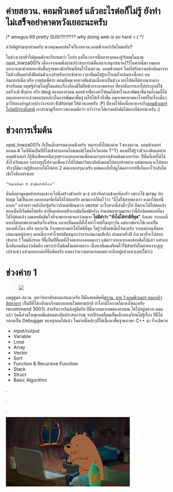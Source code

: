 # ค่ายสอวน. คอมพิวเตอร์ แล้วอะไรต่อก็ไม่รู้ ยังทำไม่เสร็จอย่าคาดหวังเยอะนะครับ
/*
amogus 69 pretty SUS!?!!!????
why doing web is so hard >:(
*/

สวัสดีผู้อ่านทุกท่านครับ พวกคุณเคยสนใจเรื่องสอวน.คอมพิวเตอร์กันไหมครับ?

ในช่วงเวลาทั่วไปผู้คนมักจะเรียกผมว่า โอปอ แต่ในวงการนี้หลายๆคนคงรู้จักผมในนาม opal_Inwza007x เนื่องจากผมพึ่งผ่านประสบการณ์ที่แสนจะสนุกสนาน(?)ในค่ายนี้มา
ผมเลยอยากจะมาช่วยยกระดับพื้นฐานของนักเรียนที่สนใจในสอวน. คอมพิวเตอร์ โดยได้รับแรงผลักดันมาจากในช่วงที่ผมกำลังฝึกฝนตัวเองสำหรับการเข้าค่าย เวลาที่ผมไม่รู้อะไรผมก็จะค้นหาเนื้อหา บนอินเทอร์เน็ต หรือ ถามรุ่นพี่ค่าย ตอนที่ผมเจอทางตันด้านเนื้อหาเป็นช่วงเวลาไปต่อได้ยากมากมากสำหรับผม ทฤษฐีส่วนใหญ่ในแต่ละเรื่องก็คงมีไม่กี่หน้ากระดาษหรอก
ที่ยากคือการเอาไปประยุกต์ใช้ แต่ก็จะมี พี่ๆค่าย หรือ blog ของหลายๆคน คอยช่วยชี้ทางทำให้ผมได้เข้าใจและพัฒนาขึ้นจนถึงจุดนี้ได้ ผมเลยอยากจะช่วยคนรุ่นหลังๆในการพัฒนาพื้นฐานให้ได้เร็วยิ่งขึ้น ผมจะพยายามหาโจทย์ในเรื่องนั้นๆมาให้ลองทำดูด้วย(ถ้าว่างจะทำ Editorial ให้ด้วยเลยครับ :P) ที่คาดไว้คือเนื้อหาคงจะถึง[คอมพิวเตอร์โอลิมปิกระดับชาติ](https://toi19.nu.ac.th/scope.php) เอาล่ะมาดูเรื่องราวของผมดีกว่า หวังว่าจะได้แรงผลักดันไม่มากก็น้อยนะครับ :)

# ช่วงการเริ่มต้น

opal_Inwza007x ก็เป็นเด็กธรรมดาคนนึงครับ จนกระทั้งได้ตกค่าย 1 ของสอวน. คอมพิวเตอร์ ตอนม.4 ในปีนั้นเป็นปีที่ได้เข้าค่ายออนไลน์พอดี(โดนโควิดถล่ม T^T)
ตอนที่ได้รู้ว่าตัวเองติดแค่ค่ายคอมพิวเตอร์ ก็รู้สึกเสียดายนิดๆเพราะมาสอบตามเพื่อนเฉยๆอยากเข้าคณิตมากกว่าอะ ปีนั้นก็เลยไม่ได้ตั้งใจเรียนเลย รอถ่ายรูปไปอวดเพื่อนว่าได้ไปมหาวิทยาลัยดังตอนไปสอบท้ายค่าย แต่พอตอนจะไปสอบจริงๆก็มีความรู้สึกอยากได้ไปค่าย 2 ต่อแบบเท่ๆนะครับ แต่พอกลับไปดูโค้ดอาจารย์ที่เก็บเอาไว้กลับไม่เข้าใจสักอย่างเลย

    "รับค่าเข้ามา n ตัวมันทำยังไงวะ"
    
นั่นคือคำพูดสุดท้ายก่อนเขาจะไปนั่งสร้างตัวแปร a-z แล้วรับค่าบเข้ามาทีละตัว เพราะใช้ array กับ loop ไม่เป็นเลย ผลออกมาคือไม่ได้ไปต่อครับ
ตอนแรกก็คิดไว้ว่า "นี่ไม่ใช่สายของเรา คงมาได้แค่นี้แหละ" แล้วคราวหลังก็มารู้ครับว่าถ้าแค่เขียนพวก vector อะไรพวกนี้ส่งมั่วๆไป ก็พอจะได้ไปต่อแล้ว
ตอนนั้นก็เริ่มคิดได้ครับ คำที่เคยปลอบตัวเองมันก็แค่ข้ออ้าง ถ้าแค่พยายามมากกว่านี้อีกนิดหน่อยก็คงได้ไปต่อแล้ว ผมเลยตัดสินใจที่จะพยายามจนกว่าผมจะ __ไม่มีคำว่า "ยังไม่ได้ทำดีที่สุด"__ อีกเลย จากคนที่แทบไม่เคยพยายามกับเรื่องเรียน กลายเป็นคนที่ตั้งใจทำโจทย์ในทุกๆวัน แม้บางข้อจะใช้เวลาเป็น หลายชั่วโมง หรือ หลายวัน ก็จะพยายามทำให้ได้ดีที่สุด 
ไม่รู้ว่าตั้งแต่เมื่อไร่นะครับ จากแต่ก่อนที่ชอบเล่นเกมอยู่บ่อยๆ ตอนนี้การทำโจทย์มันสนุกกว่าการเล่นเกมเสียอีก ผ่านมาครึ่งปี ถึงเวลาที่จะไปสอบเข้าค่าย 1 ใหม่อีกรอบ 
ปีนี้เป็นปีที่ผมตั้งใจอยากลงคอมมากๆ แม้คราวก่อนจะเคยสอบติดไปแล้ว แต่รอบนี้กลับกดดันกว่าเดิมอีก เพราะถ้าไม่ติดตั้งแต่ค่ายแรก เนื้อหาที่ผมเตรียมไว้ใช้สำหรับในค่ายคงจะสูญเปล่าแน่ๆ แล้วผลออกมาก็คือติดครับ แสดงว่าความสามารถผมน่าจะถึงอยู่แล้วแน่ๆเลย(โม้ว่ะ) 

# ช่วงค่าย 1 

> <img src="https://github.com/opalInwza007x/TEST/assets/114739286/83001b78-4b3c-4742-ad5f-fd24b0953df8.jpg)" width="500px" align="center">


ผมยู่ศูนย์ สอวน. มหาวิทยาลัยขอนแก่นนะครับ ปีนั้นสอบติดที่[สอวน. ค่าย 1 คอมพิวเตอร์ หนองบัวพิทยาคาร](https://www.facebook.com/profile.php?id=100086639358447) เป็นปีที่ได้กลับมาเรียนแบบออนไซต์ตามปกติ ถ้าใครมีโอกาสก็มาลงได้นะครับ recommend 300% สำหรับการกินดีอยู่ดีครับ ปีนี้พวกมหาเทพของค่ายผม
ได้ไปอยู่สสวท.หมดแล้ว รุ่นนี้ส่วนใหญ่เลยมีแต่คนมาเปิดประสบการณ์ จากปีก่อนที่ผมเป็นเด็กหลงเรียนไม่รู้เรื่อง ปีนี้ได้กลายเป็น Debugger ของทุกคนไปแล้ว
ในค่ายนี้หลักๆก็ใส่เนื้อหาพื้นฐานภาษา C++ มา ก็จะมีพวก

* input/output
* Variable
* Loop
* Array
* Vector
* Sort
* Function & Recursive Function
* Stack
* Struct
* Basic Algorithm



.

.

.

<img src="https://github.com/darsaveli/Mariam/blob/main/1479814528_webarebears.gif" width="385px" align="center">
